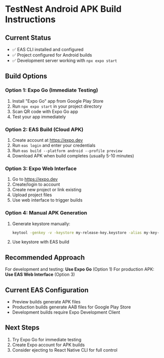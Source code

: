 # TestNest Android APK Build Instructions

## Current Status
- ✅ EAS CLI installed and configured
- ✅ Project configured for Android builds
- ✅ Development server working with `npx expo start`

## Build Options

### Option 1: Expo Go (Immediate Testing)
1. Install "Expo Go" app from Google Play Store
2. Run `npx expo start` in your project directory
3. Scan QR code with Expo Go app
4. Test your app immediately

### Option 2: EAS Build (Cloud APK)
1. Create account at https://expo.dev
2. Run `eas login` and enter your credentials
3. Run `eas build --platform android --profile preview`
4. Download APK when build completes (usually 5-10 minutes)

### Option 3: Expo Web Interface
1. Go to https://expo.dev
2. Create/login to account
3. Create new project or link existing
4. Upload project files
5. Use web interface to trigger builds

### Option 4: Manual APK Generation
1. Generate keystore manually:
   ```bash
   keytool -genkey -v -keystore my-release-key.keystore -alias my-key-alias -keyalg RSA -keysize 2048 -validity 10000
   ```
2. Use keystore with EAS build

## Recommended Approach
For development and testing: **Use Expo Go** (Option 1)
For production APK: **Use EAS Web Interface** (Option 3)

## Current EAS Configuration
- Preview builds generate APK files
- Production builds generate AAB files for Google Play Store
- Development builds require Expo Development Client

## Next Steps
1. Try Expo Go for immediate testing
2. Create Expo account for APK builds
3. Consider ejecting to React Native CLI for full control
